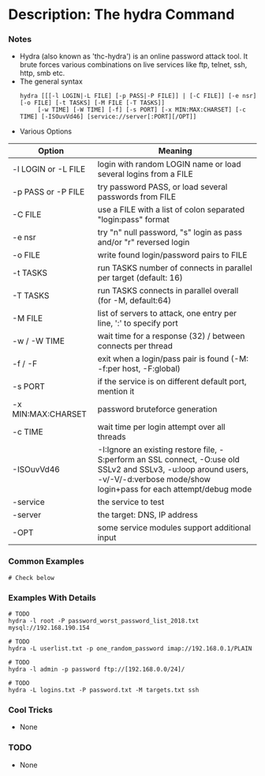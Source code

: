 # Description: The hydra Command

### Notes
* Hydra (also known as 'thc-hydra') is an online password attack tool. It brute forces various combinations on live 
  services like ftp, telnet, ssh, http, smb etc.
* The general syntax
    ```
    hydra [[[-l LOGIN|-L FILE] [-p PASS|-P FILE]] | [-C FILE]] [-e nsr] [-o FILE] [-t TASKS] [-M FILE [-T TASKS]] 
         [-w TIME] [-W TIME] [-f] [-s PORT] [-x MIN:MAX:CHARSET] [-c TIME] [-ISOuvVd46] [service://server[:PORT][/OPT]]
    ```
* Various Options

| Option                |   Meaning |
|-----------------------|-------------|
| -l LOGIN or -L FILE   |   login with random LOGIN name or load several logins from a FILE |
| -p PASS or -P FILE    |   try password PASS, or load several passwords from FILE          |
| -C FILE               |   use a FILE with a list of colon separated "login:pass" format   |
| -e nsr                |   try "n" null password, "s" login as pass and/or "r" reversed login |
| -o FILE               |   write found login/password pairs to FILE |
| -t TASKS              |   run TASKS number of connects in parallel per target (default: 16)   |
| -T TASKS              |   run TASKS connects in parallel overall (for -M, default:64) |
| -M FILE               |   list of servers to attack, one entry per line, ':' to specify port  |
| -w / -W TIME          |   wait time for a response (32) / between connects per thread |
| -f / -F               |   exit when a login/pass pair is found (-M: -f:per host, -F:global)   |
| -s PORT               |   if the service is on different default port, mention it |
| -x MIN:MAX:CHARSET    |   password bruteforce generation
| -c TIME               |   wait time per login attempt over all threads |
| -ISOuvVd46            |   -I:Ignore an existing restore file, -S:perform an SSL connect, -O:use old SSLv2 and SSLv3, -u:loop around users, <br> -v/-V/-d:verbose mode/show login+pass for each attempt/debug mode |
| -service              |   the service to test |
| -server               |   the target: DNS, IP address |
| -OPT                  |   some service modules support additional input |

### Common Examples
```shell
# Check below
```

### Examples With Details
```shell
# TODO
hydra -l root -P password_worst_password_list_2018.txt mysql://192.168.190.154

# TODO
hydra -L userlist.txt -p one_random_password imap://192.168.0.1/PLAIN

# TODO
hydra -l admin -p password ftp://[192.168.0.0/24]/

# TODO
hydra -L logins.txt -P password.txt -M targets.txt ssh
```

### Cool Tricks
* None

### TODO
* None
